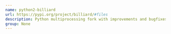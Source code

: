 ```yaml
---
name: python2-billiard
url: https://pypi.org/project/billiard/#files
description: Python multiprocessing fork with improvements and bugfixes.
group: None
---
```

